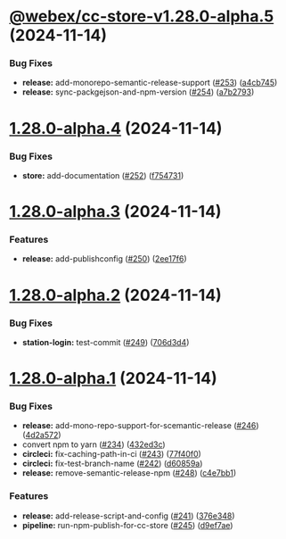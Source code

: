 # [@webex/cc-store-v1.28.0-alpha.5](https://github.com/webex/widgets/compare/v1.28.0-alpha.4...1.28.0-alpha.5) (2024-11-14)


### Bug Fixes

* **release:** add-monorepo-semantic-release-support ([#253](https://github.com/webex/widgets/issues/253)) ([a4cb745](https://github.com/webex/widgets/commit/a4cb74587029ae11aeb0fda65d0362fc346e4d8a))
* **release:** sync-packgejson-and-npm-version ([#254](https://github.com/webex/widgets/issues/254)) ([a7b2793](https://github.com/webex/widgets/commit/a7b2793e6dd51ba32762c204e04ab204d1bcf96e))

# [1.28.0-alpha.4](https://github.com/webex/widgets/compare/v1.28.0-alpha.3...v1.28.0-alpha.4) (2024-11-14)


### Bug Fixes

* **store:** add-documentation ([#252](https://github.com/webex/widgets/issues/252)) ([f754731](https://github.com/webex/widgets/commit/f7547314196af9ceb1185ab23da6a2df030f3d2c))

# [1.28.0-alpha.3](https://github.com/webex/widgets/compare/v1.28.0-alpha.2...v1.28.0-alpha.3) (2024-11-14)


### Features

* **release:** add-publishconfig ([#250](https://github.com/webex/widgets/issues/250)) ([2ee17f6](https://github.com/webex/widgets/commit/2ee17f64f13d51340347dfeb492fd37a2dc40501))

# [1.28.0-alpha.2](https://github.com/webex/widgets/compare/v1.28.0-alpha.1...v1.28.0-alpha.2) (2024-11-14)


### Bug Fixes

* **station-login:** test-commit ([#249](https://github.com/webex/widgets/issues/249)) ([706d3d4](https://github.com/webex/widgets/commit/706d3d412574987a9f84079a24697879dc6dba33))

# [1.28.0-alpha.1](https://github.com/webex/widgets/compare/v1.27.5...v1.28.0-alpha.1) (2024-11-14)


### Bug Fixes

* **release:** add-mono-repo-support-for-scemantic-release ([#246](https://github.com/webex/widgets/issues/246)) ([4d2a572](https://github.com/webex/widgets/commit/4d2a57280eed3ef3caf5efb8a58c6cea433e1f53))
* convert npm to yarn ([#234](https://github.com/webex/widgets/issues/234)) ([432ed3c](https://github.com/webex/widgets/commit/432ed3cc1b2521f69cd9383cd0dbefad8f0a2eee))
* **circleci:** fix-caching-path-in-ci ([#243](https://github.com/webex/widgets/issues/243)) ([77f40f0](https://github.com/webex/widgets/commit/77f40f098a2f51620bc7af294ec429feeaf8caf1))
* **circleci:** fix-test-branch-name ([#242](https://github.com/webex/widgets/issues/242)) ([d60859a](https://github.com/webex/widgets/commit/d60859ad562a93d2f1fecd1cfe207729c475edd2))
* **release:** remove-semantic-release-npm ([#248](https://github.com/webex/widgets/issues/248)) ([c4e7bb1](https://github.com/webex/widgets/commit/c4e7bb18133fd1500f53ce686076868e00e15ec0))


### Features

* **release:** add-release-script-and-config ([#241](https://github.com/webex/widgets/issues/241)) ([376e348](https://github.com/webex/widgets/commit/376e34835a11ccf55d43b207a3777aeeb442aaba))
* **pipeline:** run-npm-publish-for-cc-store ([#245](https://github.com/webex/widgets/issues/245)) ([d9ef7ae](https://github.com/webex/widgets/commit/d9ef7ae064f334478391637b9b70359edf0b40de))
